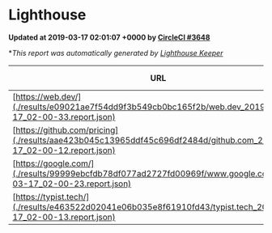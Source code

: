 
# Lighthouse

**Updated at 2019-03-17 02:01:07 +0000 by [CircleCI #3648](https://circleci.com/gh/ItinerisLtd/lighthouse-keeper-example/3648)**

**This report was automatically generated by [Lighthouse Keeper](https://github.com/itinerisltd/lighthouse-keeper)*

| URL | Performance | Accessibility | Best Practices | SEO | PWA | Updated At |
| --- | --- | --- | --- | --- | --- | --- |
| [https://web.dev/](./results/e09021ae7f54dd9f3b549cb0bc165f2b/web.dev_2019-03-17_02-00-33.report.json) | 0.95 | 0.93 | 1 | 0.87 | 1 | 2019-03-17T02:00:33.735Z |
| [https://github.com/pricing](./results/aae423b045c13965ddf45c696df2484d/github.com_2019-03-17_02-00-12.report.json) | 0.87 | 0.89 | 0.93 | 0.9 | 0.58 | 2019-03-17T02:00:12.936Z |
| [https://google.com/](./results/99999ebcfdb78df077ad2727fd00969f/www.google.com_2019-03-17_02-00-23.report.json) | 0.93 | 0.71 | 0.93 | 0.82 | 0.58 | 2019-03-17T02:00:23.515Z |
| [https://typist.tech/](./results/e463522d02041e06b035e8f61910fd43/typist.tech_2019-03-17_02-00-13.report.json) | 1 |  |  |  |  | 2019-03-17T02:00:13.530Z |
